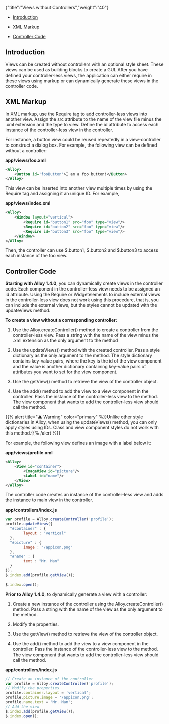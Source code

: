 {"title":"Views without Controllers","weight":"40"}

* [Introduction](#introduction)

* [XML Markup](#xml-markup)

* [Controller Code](#controller-code)

## Introduction

Views can be created without controllers with an optional style sheet. These views can be used as building blocks to create a GUI. After you have defined your controller-less views, the application can either require in these views using markup or can dynamically generate these views in the controller code.

## XML Markup

In XML markup, use the Require tag to add controller-less views into another view. Assign the src attribute to the name of the view file minus the .xml extension and the type to view. Define the id attribute to access each instance of the controller-less view in the controller.

For instance, a button view could be reused repeatedly in a view-controller to construct a dialog box. For example, the following view can be defined without a controller:

**app/views/foo.xml**

```xml
<Alloy>
    <Button id='fooButton'>I am a foo button!</Button>
</Alloy>
```

This view can be inserted into another view multiple times by using the Require tag and assigning it an unique ID. For example,

**app/views/index.xml**

```xml
<Alloy>
    <Window layout="vertical">
        <Require id="button1" src="foo" type="view"/>
        <Require id="button2" src="foo" type="view"/>
        <Require id="button3" src="foo" type="view"/>
    </Window>
</Alloy>
```

Then, the controller can use $.button1, $.button2 and $.button3 to access each instance of the foo view.

## Controller Code

**Starting with Alloy 1.4.0**, you can dynamically create views in the controller code. Each component in the controller-less view needs to be assigned an id attribute. Using the Require or Widgetelements to include external views in the controller-less view does not work using this procedure, that is, you can include the external views, but the styles cannot be updated with the updateViews method.

**To create a view without a corresponding controller:**

1. Use the Alloy.createController() method to create a controller from the controller-less view. Pass a string with the name of the view minus the .xml extension as the only argument to the method

2. Use the updateViews() method with the created controller. Pass a style dictionary as the only argument to the method. The style dictionary contains key-value pairs, where the key is the id of the view component and the value is another dictionary containing key-value pairs of attributes you want to set for the view component.

3. Use the getView() method to retrieve the view of the controller object.

4. Use the add() method to add the view to a view component in the controller. Pass the instance of the controller-less view to the method. The view component that wants to add the controller-less view should call the method.

{{% alert title="⚠️ Warning" color="primary" %}}Unlike other style dictionaries in Alloy, when using the updateViews() method, you can only apply styles using IDs. Class and view component styles do not work with this method.{{% /alert %}}

For example, the following view defines an image with a label below it:

**app/views/profile.xml**

```xml
<Alloy>
    <View id="container">
        <ImageView id="picture"/>
        <Label id="name"/>
    </View>
</Alloy>
```

The controller code creates an instance of the controller-less view and adds the instance to main view in the controller.

**app/controllers/index.js**

```javascript
var profile = Alloy.createController('profile');
profile.updateViews({
  "#container" : {
        layout : "vertical"
  },
  "#picture" : {
        image : "/appicon.png"
  },
  "#name" : {
        text : "Mr. Man"
  }
});
$.index.add(profile.getView());

$.index.open();
```

**Prior to Alloy 1.4.0**, to dynamically generate a view with a controller:

1. Create a new instance of the controller using the Alloy.createController() method. Pass a string with the name of the view as the only argument to the method.

2. Modify the properties.

3. Use the getView() method to retrieve the view of the controller object.

4. Use the add() method to add the view to a view component in the controller. Pass the instance of the controller-less view to the method. The view component that wants to add the controller-less view should call the method.

**app/controllers/index.js**

```javascript
// Create an instance of the controller
var profile = Alloy.createController('profile');
// Modify the properties
profile.container.layout = 'vertical';
profile.picture.image = '/appicon.png';
profile.name.text = 'Mr. Man';
// Add the view
$.index.add(profile.getView());
$.index.open();
```
